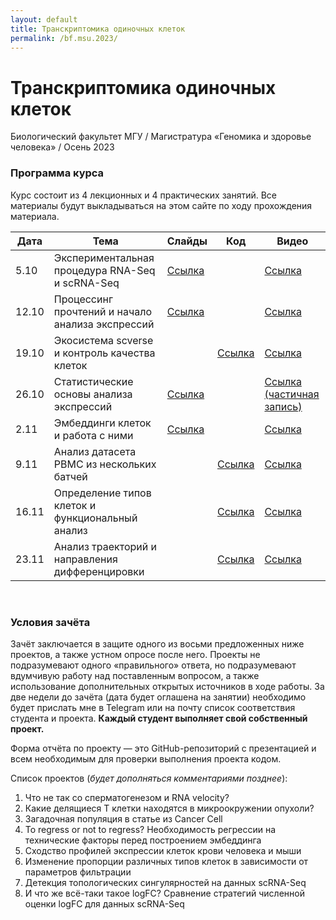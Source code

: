 ```yaml
---
layout: default
title: Транскриптомика одиночных клеток
permalink: /bf.msu.2023/
---
```

# **Транскриптомика одиночных клеток**
Биологический факультет МГУ / Магистратура «Геномика и здоровье человека» / Осень 2023

### Программа курса
Курс состоит из 4 лекционных и 4 практических занятий. Все материалы будут выкладываться на этом сайте по ходу прохождения материала.

|Дата|Тема|Слайды|Код|Видео|
|-|-|-|-|-|
|5.10|Экспериментальная процедура RNA-Seq и scRNA-Seq|[Ссылка](https://docs.google.com/presentation/d/1gXAItcBGgWhxjPZfgi9FJr9ecwNoqOyfHMisREERmYs/edit?usp=sharing)||[Ссылка](https://www.youtube.com/watch?v=th8UPGL6g1M)|
|12.10|Процессинг прочтений и начало анализа экспрессий|[Ссылка](https://docs.google.com/presentation/d/1lWswginc4xMHJKhpMtnl_S-kyYqz3sQJyQ_3nIk5hks/edit?usp=sharing)||[Ссылка](https://www.youtube.com/watch?v=NdSHflgRwms)|
|19.10|Экосистема scverse и контроль качества клеток||[Ссылка](https://colab.research.google.com/drive/1YuptoHgePitZpnwFXp1IfTGQuxrIvm5H?usp=sharing)|[Ссылка](https://www.youtube.com/watch?v=83Qcm7VdJ-Q)|
|26.10|Статистические основы анализа экспрессий|[Ссылка](https://docs.google.com/presentation/d/1QnJGY5CMDrQZeZAUSa9Z5MiCvsbYT2Tb30H96JwaP7o/edit?usp=sharing)||[Ссылка (частичная запись)](https://www.youtube.com/watch?v=DKAEImD9hpA)|
|2.11|Эмбеддинги клеток и работа с ними|[Ссылка](https://docs.google.com/presentation/d/1xpytzLRtHYNnwktY_P4Iu2bDZ-ZMwUyuanzo4Cq5R-k/edit?usp=sharing)||[Ссылка](https://www.youtube.com/watch?v=WxUzb9dVD5w)|
|9.11|Анализ датасета PBMC из нескольких батчей||[Ссылка](https://colab.research.google.com/drive/1u4oPMiirFylfm9SaHKp_-uaFb5Obaone?usp=sharing)|[Ссылка](https://www.youtube.com/watch?v=3FsU3Mcw9ww)|
|16.11|Определение типов клеток и функциональный анализ||[Ссылка](https://colab.research.google.com/drive/14J3cbyTIL93l92S2V7NhX4X5QC_qPnJN?usp=sharing)|[Ссылка](https://www.youtube.com/watch?v=361S15P5xY0)|
|23.11|Анализ траекторий и направления дифференцировки||[Ссылка](https://colab.research.google.com/drive/1Zx7fM0GIwTmsrMOGSU2vihP_2PGRJjP5?usp=sharing)|[Ссылка](https://www.youtube.com/watch?v=bFlpVkdHDVo)|

<br>

### Условия зачёта
Зачёт заключается в защите одного из восьми предложенных ниже проектов, а также устном опросе после него. Проекты не подразумевают одного «правильного» ответа, но подразумевают вдумчивую работу над поставленным вопросом, а также использование дополнительных открытых источников в ходе работы. За две недели до зачёта (дата будет оглашена на занятии) необходимо будет прислать мне в Telegram или на почту список соответствия студента и проекта. **Каждый студент выполняет свой собственный проект.**

Форма отчёта по проекту — это GitHub-репозиторий с презентацией и всем необходимым для проверки выполнения проекта кодом.

Список проектов (*будет дополняться комментариями позднее*):
1. Что не так со сперматогенезом и RNA velocity?
2. Какие делящиеся Т клетки находятся в микроокружении опухоли?
3. Загадочная популяция в статье из Cancer Cell
4. To regress or not to regress? Необходимость регрессии на технические факторы перед построением эмбеддинга
5. Сходство профилей экспрессии клеток крови человека и мыши
6. Изменение пропорции различных типов клеток в зависимости от параметров фильтрации
7. Детекция топологических сингулярностей на данных scRNA-Seq
8. И что же всё-таки такое logFC? Сравнение стратегий численной оценки logFC для данных scRNA-Seq
